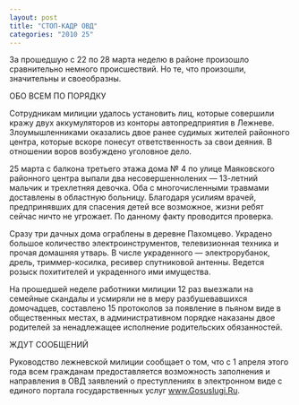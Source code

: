 ```yaml
---
layout: post
title: "СТОП-КАДР ОВД"
categories: "2010 25"
---
```


За прошедшую с 22 по 28 марта неделю в районе произошло сравнительно немного происшествий. Но те, что произошли, значительны и своеобразны.

ОБО ВСЕМ ПО ПОРЯДКУ

Сотрудникам милиции удалось установить лиц, которые совершили кражу двух аккумуляторов из конторы автопредприятия в Лежневе. Злоумышленниками оказались двое ранее судимых жителей районного центра, которые вскоре понесут ответственность за свои деяния. В отношении воров возбуждено уголовное дело.

25 марта с балкона третьего этажа дома № 4 по улице Маяковского районного центра выпали два несовершеннолених — 13-летний мальчик и трехлетняя девочка. Оба с многочисленными травмами доставлены в областную больницу. Благодаря усилиям врачей, предпринявших для спасения детей все возможное, жизни ребят сейчас ничто не угрожает. По данному факту проводится проверка.

Сразу три дачных дома ограблены в деревне Пахомцево. Украдено большое количество электроинструментов, телевизионная техника и прочая домашняя утварь. В числе украденного — электрорубанок, дрель, триммер-косилка, ресивер спутниковой антенны. Ведется розыск похитителей и украденного ими имущества.

На прошедшей неделе работники милиции 12 раз выезжали на семейные скандалы и усмиряли не в меру разбушевавшихся домочадцев, составлено 15 протоколов за появление в пьяном виде в общественных местах, в административном порядке наказаны двое родителей за ненадлежащее исполнение родительских обязанностей.

ЖДУТ СООБЩЕНИЙ

Руководство лежневской милиции сообщает о том, что с 1 апреля этого года всем гражданам предоставляется возможность заполнения и направления в ОВД заявлений о преступлениях в электронном виде с единого портала государственных услуг www.Gosuslugi.Ru.


